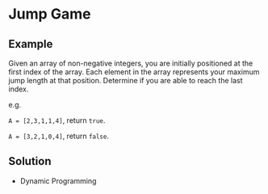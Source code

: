 # Jump Game
## Example
Given an array of non-negative integers, you are initially positioned at the first index of the array.
Each element in the array represents your maximum jump length at that position.
Determine if you are able to reach the last index.

e.g. 

`A = [2,3,1,1,4]`, return `true`.

`A = [3,2,1,0,4]`, return `false`.

## Solution
- Dynamic Programming
